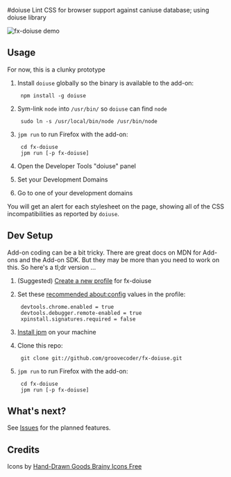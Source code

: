#doiuse
Lint CSS for browser support against caniuse database; using doiuse library

![fx-doiuse
demo](https://raw.github.com/groovecoder/fx-doiuse/dev-panel-for-domains/demo.gif)

## Usage
For now, this is a clunky prototype

1. Install `doiuse` globally so the binary is available to the add-on:

        npm install -g doiuse

2. Sym-link `node` into `/usr/bin/` so `doiuse` can find `node`

        sudo ln -s /usr/local/bin/node /usr/bin/node

3. `jpm run` to run Firefox with the add-on:

        cd fx-doiuse
        jpm run [-p fx-doiuse]

4. Open the Developer Tools "doiuse" panel

5. Set your Development Domains

6. Go to one of your development domains

You will get an alert for each stylesheet on the page, showing all of the CSS
incompatibilities as reported by `doiuse`.

## Dev Setup
Add-on coding can be a bit tricky. There are great docs on MDN for Add-ons and
the Add-on SDK. But they may be more than you need to work on this. So here's a
tl;dr version ...

1. (Suggested) [Create a new profile](https://support.mozilla.org/kb/profile-manager-create-and-remove-firefox-profiles) for fx-doiuse

2. Set these [recommended about:config](https://developer.mozilla.org/en-US/Add-ons/Setting_up_extension_development_environment#Recommended_development_preferences) values in the profile:

        devtools.chrome.enabled = true
        devtools.debugger.remote-enabled = true
        xpinstall.signatures.required = false

3. [Install jpm](https://developer.mozilla.org/en-US/Add-ons/SDK/Tools/jpm#Installation) on your machine

4. Clone this repo:

        git clone git://github.com/groovecoder/fx-doiuse.git

5. `jpm run` to run Firefox with the add-on:

        cd fx-doiuse
        jpm run [-p fx-doiuse]

## What's next?

See [Issues](https://github.com/groovecoder/fx-doiuse/issues) for the planned features.

## Credits

Icons by [Hand-Drawn Goods Brainy Icons
Free](http://handdrawngoods.com/store/brainy-icons-free/)
